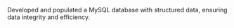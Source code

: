 Developed and populated a MySQL database with structured data, ensuring data integrity and efficiency.

